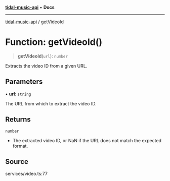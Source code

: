 [**tidal-music-api**](../README.md) • **Docs**

---

[tidal-music-api](../globals.md) / getVideoId

# Function: getVideoId()

> **getVideoId**(`url`): `number`

Extracts the video ID from a given URL.

## Parameters

• **url**: `string`

The URL from which to extract the video ID.

## Returns

`number`

- The extracted video ID, or NaN if the URL does not match the expected format.

## Source

services/video.ts:77
